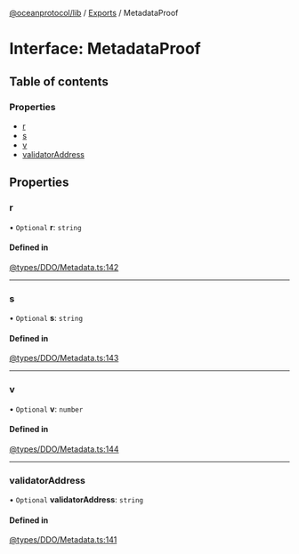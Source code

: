[@oceanprotocol/lib](../README.md) / [Exports](../modules.md) / MetadataProof

# Interface: MetadataProof

## Table of contents

### Properties

- [r](MetadataProof.md#r)
- [s](MetadataProof.md#s)
- [v](MetadataProof.md#v)
- [validatorAddress](MetadataProof.md#validatoraddress)

## Properties

### r

• `Optional` **r**: `string`

#### Defined in

[@types/DDO/Metadata.ts:142](https://github.com/oceanprotocol/ocean.js/blob/4f5a8cee/src/@types/DDO/Metadata.ts#L142)

___

### s

• `Optional` **s**: `string`

#### Defined in

[@types/DDO/Metadata.ts:143](https://github.com/oceanprotocol/ocean.js/blob/4f5a8cee/src/@types/DDO/Metadata.ts#L143)

___

### v

• `Optional` **v**: `number`

#### Defined in

[@types/DDO/Metadata.ts:144](https://github.com/oceanprotocol/ocean.js/blob/4f5a8cee/src/@types/DDO/Metadata.ts#L144)

___

### validatorAddress

• `Optional` **validatorAddress**: `string`

#### Defined in

[@types/DDO/Metadata.ts:141](https://github.com/oceanprotocol/ocean.js/blob/4f5a8cee/src/@types/DDO/Metadata.ts#L141)
